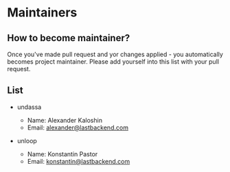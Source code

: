 # Maintainers

## How to become maintainer?

Once you've made pull request and yor changes applied - you automatically becomes project maintainer.
Please add yourself into this list with your pull request.

## List

- undassa
    - Name: Alexander Kaloshin
    - Email: alexander@lastbackend.com

- unloop
    - Name: Konstantin Pastor
    - Email: konstantin@lastbackend.com
